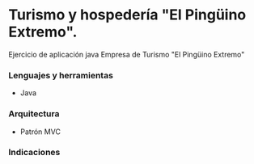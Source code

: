 # Turismo y hospedería "El Pingüino Extremo".
Ejercicio de aplicación java Empresa de Turismo "El Pingüino Extremo"
### Lenguajes y herramientas
- Java
### Arquitectura 
- Patrón MVC
### Indicaciones

